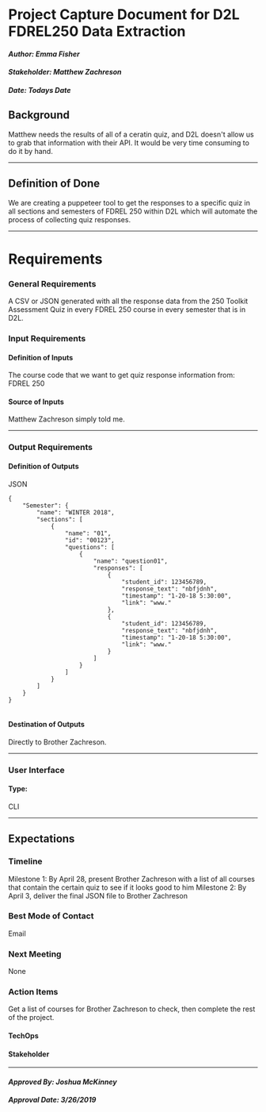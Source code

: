 # Project Capture Document for D2L FDREL250 Data Extraction
#### *Author: Emma Fisher*
#### *Stakeholder: Matthew Zachreson*
#### *Date: Todays Date*


## Background

Matthew needs the results of all of a ceratin quiz, and D2L doesn't allow us to grab that information with their API. 
It would be very time consuming to do it by hand.

-----

## Definition of Done

We are creating a puppeteer tool to get the responses to a specific quiz in all sections and semesters of FDREL 250 within D2L
which will automate the process of collecting quiz responses.

-----

# Requirements

### General Requirements
A CSV or JSON generated with all the response data from the 250 Toolkit Assessment Quiz in every FDREL 250 course in every semester that
is in D2L.

### Input Requirements

#### Definition of Inputs
The course code that we want to get quiz response information from: FDREL 250

#### Source of Inputs
Matthew Zachreson simply told me.

---

### Output Requirements

#### Definition of Outputs

JSON
``` 
{
    "Semester": {
        "name": "WINTER 2018",
        "sections": [
            {
                "name": "01",
                "id": "00123",
                "questions": [
                    {
                        "name": "question01",
                        "responses": [
                            {
                                "student_id": 123456789,
                                "response_text": "nbfjdnh",
                                "timestamp": "1-20-18 5:30:00",
                                "link": "www."
                            },
                            {
                                "student_id": 123456789,
                                "response_text": "nbfjdnh",
                                "timestamp": "1-20-18 5:30:00",
                                "link": "www."
                            }
                        ]
                    }
                ]
            }
        ]
    }
}
  
```

#### Destination of Outputs

Directly to Brother Zachreson.

---

### User Interface

#### Type:

CLI

-----

## Expectations

### Timeline

Milestone 1: By April 28, present Brother Zachreson with a list of all courses that contain the certain quiz to see if it looks good to him
Milestone 2: By April 3, deliver the final JSON file to Brother Zachreson

### Best Mode of Contact
Email

### Next Meeting
None

### Action Items
Get a list of courses for Brother Zachreson to check, then complete the rest of the project.
#### TechOps
#### Stakeholder

-----

#### *Approved By: Joshua McKinney* 
#### *Approval Date: 3/26/2019*
